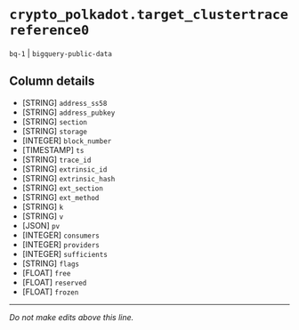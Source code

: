 # `crypto_polkadot.target_clustertracereference0`
`bq-1` | `bigquery-public-data`

## Column details
* [STRING]    `address_ss58`
* [STRING]    `address_pubkey`
* [STRING]    `section`
* [STRING]    `storage`
* [INTEGER]   `block_number`
* [TIMESTAMP] `ts`
* [STRING]    `trace_id`
* [STRING]    `extrinsic_id`
* [STRING]    `extrinsic_hash`
* [STRING]    `ext_section`
* [STRING]    `ext_method`
* [STRING]    `k`
* [STRING]    `v`
* [JSON]      `pv`
* [INTEGER]   `consumers`
* [INTEGER]   `providers`
* [INTEGER]   `sufficients`
* [STRING]    `flags`
* [FLOAT]     `free`
* [FLOAT]     `reserved`
* [FLOAT]     `frozen`

-------------------------------------------------------------------------------
*Do not make edits above this line.*
